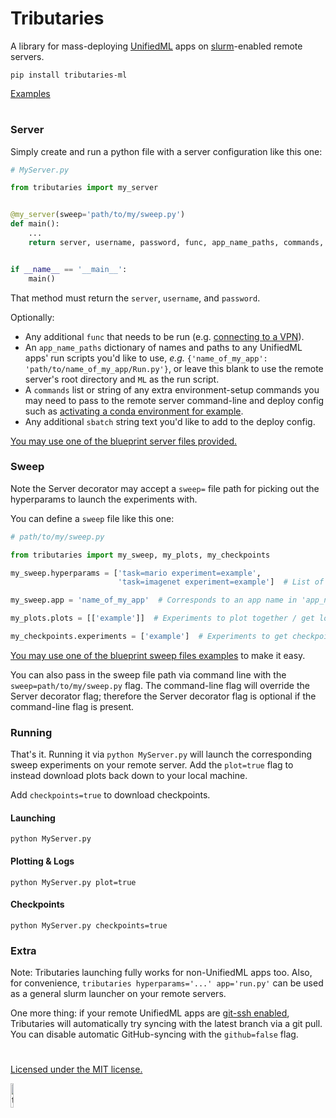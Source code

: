 # Tributaries 

A library for mass-deploying [UnifiedML](https://www.github.com/agi-init/UnifiedML) apps on [slurm](https://en.wikipedia.org/wiki/Slurm_Workload_Manager)-enabled remote servers.

```console
pip install tributaries-ml
```

[Examples](Examples)

#

### Server

Simply create and run a python file with a server configuration like this one:

```python
# MyServer.py

from tributaries import my_server


@my_server(sweep='path/to/my/sweep.py')
def main():
    ...
    return server, username, password, func, app_name_paths, commands, sbatch


if __name__ == '__main__':
    main()
```

That method must return the ```server```, ```username```, and ```password```.

Optionally:
- Any additional ```func``` that needs to be run (e.g. [connecting to a VPN](VPN.py)).
- An ```app_name_paths``` dictionary of names and paths to any UnifiedML apps' run scripts you'd like to use, *e.g.* ```{'name_of_my_app': 'path/to/name_of_my_app/Run.py'}```, or leave this blank to use the remote server's root directory and ```ML``` as the run script.
- A ```commands``` list or string of any extra environment-setup commands you may need to pass to the remote server command-line and deploy config such as [activating a conda environment for example](Examples/Servers/XuLab.py#L9).
- Any additional ```sbatch``` string text you'd like to add to the deploy config.

[You may use one of the blueprint server files provided.](Examples/Servers)

### Sweep

Note the Server decorator may accept a ```sweep=``` file path for picking out the hyperparams to launch the experiments with.

You can define a ```sweep``` file like this one:

```python
# path/to/my/sweep.py

from tributaries import my_sweep, my_plots, my_checkpoints

my_sweep.hyperparams = ['task=mario experiment=example', 
                        'task=imagenet experiment=example']  # List of hyperparams to launch

my_sweep.app = 'name_of_my_app'  # Corresponds to an app name in 'app_name_paths' of Server definition

my_plots.plots = [['example']]  # Experiments to plot together / get logs for

my_checkpoints.experiments = ['example']  # Experiments to get checkpoints for
```

[You may use one of the blueprint sweep files examples](Examples/Sweeps) to make it easy.

You can also pass in the sweep file path via command line with the ```sweep=path/to/my/sweep.py``` flag. The command-line flag will override the Server decorator flag; therefore the Server decorator flag is optional if the command-line flag is present.

### Running

That's it. Running it via ```python MyServer.py``` will launch the corresponding sweep experiments on your remote server. Add the ```plot=true``` flag to instead download plots back down to your local machine.

Add ```checkpoints=true``` to download checkpoints.

#### Launching

```console
python MyServer.py
```

#### Plotting & Logs

```console
python MyServer.py plot=true
```

#### Checkpoints

```console
python MyServer.py checkpoints=true
```

[//]: # (Note: these hyperparams are already fully part of [UnifiedML]&#40;github.com/agi-init/UnifiedML&#41;, together with the ```my_server=``` server-path flag for pointing to a server file, *e.g.*, ```ML my_server=MyServer.main``` can launch and plot the above directly from [UnifiedML]&#40;github.com/agi-init/UnifiedML&#41;! )

### Extra

Note: Tributaries launching fully works for non-UnifiedML apps too. Also, for convenience, ```tributaries hyperparams='...' app='run.py'``` can be used as a general slurm launcher on your remote servers.

One more thing: if your remote UnifiedML apps are [git-ssh enabled](https://docs.github.com/en/authentication/connecting-to-github-with-ssh), Tributaries will automatically try syncing with the latest branch via a git pull. You can disable automatic GitHub-syncing with the ```github=false``` flag. 

#

[Licensed under the MIT license.](MIT_LICENSE)

<img width="10%" alt="tributaries-logo" src="https://github.com/AGI-init/Assets/assets/92597756/7e7bb054-f265-4f53-a4f2-d3af52f1d890">